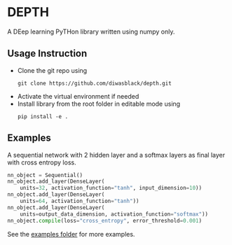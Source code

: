 DEPTH
=====

A DEep learning PyTHon library written using numpy only.


Usage Instruction
-----------------
- Clone the git repo using
    ```
    git clone https://github.com/diwasblack/depth.git
    ```
- Activate the virtual environment if needed
- Install library from the root folder in editable mode using
    ```
    pip install -e .
    ```


Examples
--------
A sequential network with 2 hidden layer and a softmax layers as final layer with cross entropy loss.

```python
nn_object = Sequential()
nn_object.add_layer(DenseLayer(
    units=32, activation_function="tanh", input_dimension=10))
nn_object.add_layer(DenseLayer(
    units=64, activation_function="tanh"))
nn_object.add_layer(DenseLayer(
    units=output_data_dimension, activation_function="softmax"))
nn_object.compile(loss="cross_entropy", error_threshold=0.001)
```

See the [examples folder](examples) for more examples.
